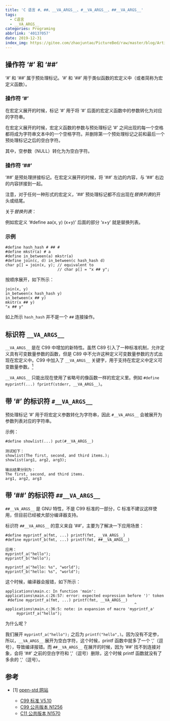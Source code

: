 ```yaml
---
title: 'C 语言 #、##、__VA_ARGS__、#__VA_ARGS__、##__VA_ARGS__'
tags:
  - C语言
  - __VA_ARGS__
categories: Programing
abbrlink: '40137057'
date: 2019-12-31
index_img: https://gitee.com/zhaojuntao/PictureBed/raw/master/blog/ArticleImage/letters-451489_640.jpg
---
```


## 操作符 ‘#’ 和 ‘##’

‘#’ 和 ‘##’ 属于预处理标记。‘#’ 和 ‘##’ 用于类似函数的宏定义中（或者简称为宏定义函数）。

### 操作符 ‘#’

在宏定义展开的时候，标记 ‘#’ 用于将 ‘#’ 后面的宏定义函数中的参数转化为对应的字符串。

在宏定义展开的时候，宏定义函数的参数与预处理标记 ‘#’ 之间出现的每一个空格都将成为字符串文本中的一个空格字符。并删除第一个预处理标记之前和最后一个预处理标记之后的空白字符。

其中，空参数（NULL）转化为为空白字符。

### 操作符 ‘##’

‘##’ 是预处理拼接标记。在宏定义展开的时候，将 ‘##’ 左边的内容，与 ‘##’ 右边的内容拼接到一起。

注意，对于任何一种形式的宏定义，‘##’ 预处理标记都不应出现在*替换列表*的开头或结尾。

关于*替换列表*：

例如宏定义 ‘#define aa(x, y) (x+y)’ 后面的部分 ‘x+y’ 就是替换列表。

### 示例

```
#define hash_hash # ## #
#define mkstr(a) # a
#define in_between(a) mkstr(a)
#define join(c, d) in_between(c hash_hash d)
char p[] = join(x, y); // equivalent to
                       // char p[] = "x ## y";
```

按顺序展开，如下所示：

```
join(x, y)
in_between(x hash_hash y)
in_between(x ## y)
mkstr(x ## y)
"x ## y"
```

如上所示 `hash_hash` 并不是一个 `##` 连接操作。

## 标识符 `__VA_ARGS__`

`__VA_ARGS__` 是在 C99 中增加的新特性。虽然 C89 引入了一种标准机制，允许定义具有可变数量参数的函数，但是 C89 中不允许这种定义可变数量参数的方式出现在宏定义中。C99 中加入了 `__VA_ARGS__` 关键字，用于支持在宏定义中定义可变数量参数。[<sup>1</sup>](#refer-anchor-1)

`__VA_ARGS__` 只能出现在使用了省略号的像函数一样的宏定义里。例如 `#define myprintf(...) fprintf(stderr, __VA_ARGS__)`。

## 带 ‘#’ 的标识符 `#__VA_ARGS__`

预处理标记 ‘#’ 用于将宏定义参数转化为字符串，因此 `#__VA_ARGS__` 会被展开为参数列表对应的字符串。

示例：

```
#define showlist(...) put(#__VA_ARGS__)

测试如下：
showlist(The first, second, and third items.);
showlist(arg1, arg2, arg3);

输出结果分别为：
The first, second, and third items.
arg1, arg2, arg3
```

## 带 ‘##’ 的标识符 `##__VA_ARGS__`

`##__VA_ARGS__` 是 GNU 特性，不是 C99 标准的一部分，C 标准不建议这样使用，但目前已经被大部分编译器支持。

标识符 `##__VA_ARGS__` 的意义来自 ‘##’，主要为了解决一下应用场景：

```
#define myprintf_a(fmt, ...) printf(fmt, __VA_ARGS__)
#define myprintf_b(fmt, ...) printf(fmt, ##__VA_ARGS__)

应用：
myprintf_a("hello");
myprintf_b("hello");

myprintf_a("hello: %s", "world");
myprintf_b("hello: %s", "world");
```

这个时候，编译器会报错，如下所示：

```
applications\main.c: In function 'main':
applications\main.c:26:57: error: expected expression before ')' token
 #define myprintf_a(fmt, ...) printf(fmt, __VA_ARGS__)
                                                         ^
applications\main.c:36:5: note: in expansion of macro 'myprintf_a'
     myprintf_a("hello");
```

为什么呢？

我们展开 `myprintf_a("hello");` 之后为 `printf("hello",)`。因为没有不定参，所以，`__VA_ARGS__` 展开为空白字符，这个时候，printf 函数中就多了一个 ‘,’（逗号），导致编译报错。而 `##__VA_ARGS__` 在展开的时候，因为 ‘##’ 找不到连接对象，会将 ‘##’ 之前的空白字符和 ‘,’（逗号）删除，这个时候 printf 函数就没有了多余的 ‘,’（逗号）。

## 参考

<div id="refer-anchor-1"></div>

- [1] [open-std 网站](http://www.open-std.org/jtc1/sc22/wg14/www/standards.html#9899)

    - [C99 标准 V5.10](http://www.open-std.org/jtc1/sc22/wg14/www/docs/C99RationaleV5.10.pdf)
    - [C99 公共版本 N1256](http://www.open-std.org/jtc1/sc22/wg14/www/docs/n1256.pdf)
    - [C11 公共版本 N1570](http://www.open-std.org/jtc1/sc22/wg14/www/docs/n1570.pdf)
